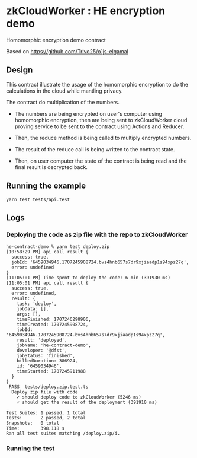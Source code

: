 # zkCloudWorker : HE encryption demo

Homomorphic encryption demo contract

Based on https://github.com/Trivo25/o1js-elgamal

## Design

This contract illustrate the usage of the homomorphic encryption to do the calculations in the cloud while mantling privacy.

The contract do multiplication of the numbers.

- The numbers are being encrypted on user's computer using homomorphic encryption, then are being sent to zkCloudWorker cloud proving service to be sent to the contract using Actions and Reducer.

- Then, the reduce method is being called to multiply encrypted numbers.

- The result of the reduce call is being written to the contract state.

- Then, on user computer the state of the contract is being read and the final result is decrypted back.

## Running the example

```
yarn test tests/api.test
```

## Logs

### Deploying the code as zip file with the repo to zkCloudWorker

```
he-contract-demo % yarn test deploy.zip
[10:58:29 PM] api call result {
  success: true,
  jobId: '6459034946.1707245908724.bvs4hnb657s7dr9xjiaadp1s94xpz27q',
  error: undefined
}
[11:05:01 PM] Time spent to deploy the code: 6 min (391930 ms)
[11:05:01 PM] api call result {
  success: true,
  error: undefined,
  result: {
    task: 'deploy',
    jobData: [],
    args: [],
    timeFinished: 1707246298906,
    timeCreated: 1707245908724,
    jobId: '6459034946.1707245908724.bvs4hnb657s7dr9xjiaadp1s94xpz27q',
    result: 'deployed',
    jobName: 'he-contract-demo',
    developer: '@dfst',
    jobStatus: 'finished',
    billedDuration: 386924,
    id: '6459034946',
    timeStarted: 1707245911988
  }
}
 PASS  tests/deploy.zip.test.ts
  Deploy zip file with code
    ✓ should deploy code to zkCloudWorker (5246 ms)
    ✓ should get the result of the deployment (391910 ms)

Test Suites: 1 passed, 1 total
Tests:       2 passed, 2 total
Snapshots:   0 total
Time:        398.118 s
Ran all test suites matching /deploy.zip/i.
```

### Running the test

```

```
